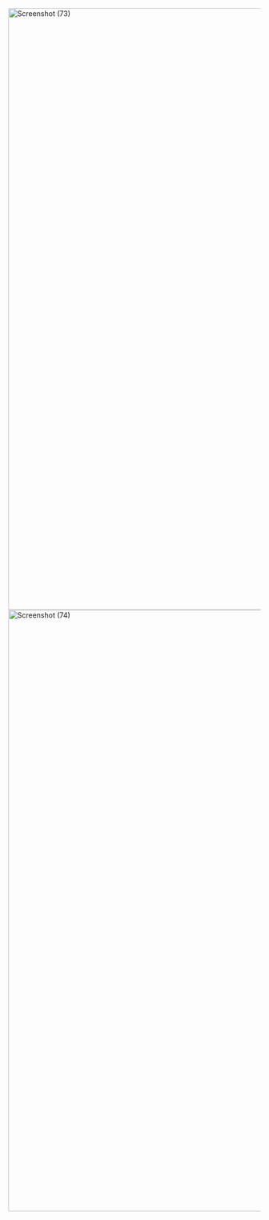 <img width="1920" height="1200" alt="Screenshot (73)" src="https://github.com/user-attachments/assets/423f2e6d-d782-47a1-b5f8-ec5f2e123851" />
<img width="1920" height="1200" alt="Screenshot (74)" src="https://github.com/user-attachments/assets/8504e42b-4724-40c0-be5a-64a5ffc56f5d" />
